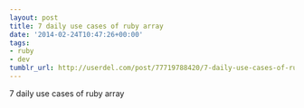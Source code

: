 ```yaml
---
layout: post
title: 7 daily use cases of ruby array
date: '2014-02-24T10:47:26+00:00'
tags:
- ruby
- dev
tumblr_url: http://userdel.com/post/77719788420/7-daily-use-cases-of-ruby-array
---
```

7 daily use cases of ruby array
